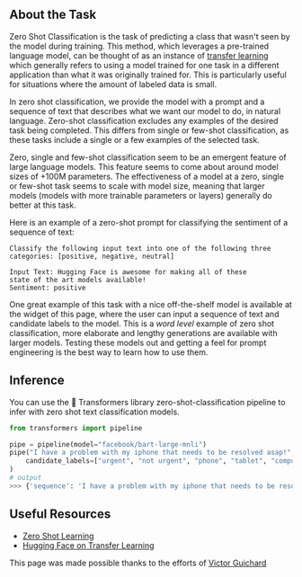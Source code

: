 ## About the Task

Zero Shot Classification is the task of predicting a class that wasn't seen by the model during training. This method, which leverages a pre-trained language model, can be thought of as an instance of [transfer learning](https://www.youtube.com/watch?v=BqqfQnyjmgg) which generally refers to using a model trained for one task in a different application than what it was originally trained for. This is particularly useful for situations where the amount of labeled data is small.

In zero shot classification, we provide the model with a prompt and a sequence of text that describes what we want our model to do, in natural language. Zero-shot classification excludes any examples of the desired task being completed. This differs from single or few-shot classification, as these tasks include a single or a few examples of the selected task.

Zero, single and few-shot classification seem to be an emergent feature of large language models. This feature seems to come about around model sizes of +100M parameters. The effectiveness of a model at a zero, single or few-shot task seems to scale with model size, meaning that larger models (models with more trainable parameters or layers) generally do better at this task.

Here is an example of a zero-shot prompt for classifying the sentiment of a sequence of text:

```
Classify the following input text into one of the following three categories: [positive, negative, neutral]

Input Text: Hugging Face is awesome for making all of these
state of the art models available!
Sentiment: positive

```

One great example of this task with a nice off-the-shelf model is available at the widget of this page, where the user can input a sequence of text and candidate labels to the model. This is a _word level_ example of zero shot classification, more elaborate and lengthy generations are available with larger models. Testing these models out and getting a feel for prompt engineering is the best way to learn how to use them.

## Inference

You can use the 🤗 Transformers library zero-shot-classification pipeline to infer with zero shot text classification models.

```python
from transformers import pipeline

pipe = pipeline(model="facebook/bart-large-mnli")
pipe("I have a problem with my iphone that needs to be resolved asap!",
    candidate_labels=["urgent", "not urgent", "phone", "tablet", "computer"],
)
# output
>>> {'sequence': 'I have a problem with my iphone that needs to be resolved asap!!', 'labels': ['urgent', 'phone', 'computer', 'not urgent', 'tablet'], 'scores': [0.504, 0.479, 0.013, 0.003, 0.002]}
```

## Useful Resources

- [Zero Shot Learning](https://joeddav.github.io/blog/2020/05/29/ZSL.html)
- [Hugging Face on Transfer Learning](https://huggingface.co/course/en/chapter1/4?fw=pt#transfer-learning)

This page was made possible thanks to the efforts of [Victor Guichard](https://huggingface.co/VictorGuichard)